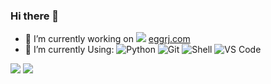 ### Hi there 👋

- 🔭 I’m currently working on ![](https://www.eggrj.com/favicon.ico) [eggrj.com](https://www.eggrj.com)
- 🌱 I’m currently Using:
  ![Python](https://img.shields.io/badge/-Python-8fcfd1?style=plastic&logo=Python)
  ![Git](https://img.shields.io/badge/-Git-black?style=plastic&logo=git)
  ![Shell](https://img.shields.io/badge/-Shell-blasck?style=plastic&logo=Shell)
  ![VS Code](https://img.shields.io/badge/-VS%20Code-007ACC?style=plastic&logo=visual-studio-code)
<!--   ![Golang](https://img.shields.io/badge/-JavaScript-black?style=plastic&logo=javascript) -->

![](https://github-readme-stats.vercel.app/api?username=stolenzc&show_icons=true&layout=compact&count_private=true&hide_title=true&theme=default)
![](https://github-readme-stats.vercel.app/api/top-langs/?username=stolenzc&layout=compact&count_private=true&theme=default)

<!--
**stolenzc/stolenzc** is a ✨ _special_ ✨ repository because its `README.md` (this file) appears on your GitHub profile.

Here are some ideas to get you started:

- 🔭 I’m currently working on ...
- 🌱 I’m currently learning ...
- 👯 I’m looking to collaborate on ...
- 🤔 I’m looking for help with ...
- 💬 Ask me about ...
- 📫 How to reach me: ...
- 😄 Pronouns: ...
- ⚡ Fun fact: ...
-->
